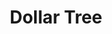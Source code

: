 ---
title: "Dollar Tree"
url: /pico-rivera/dollar-tree-washington-boulevard/
shop: variety store
---